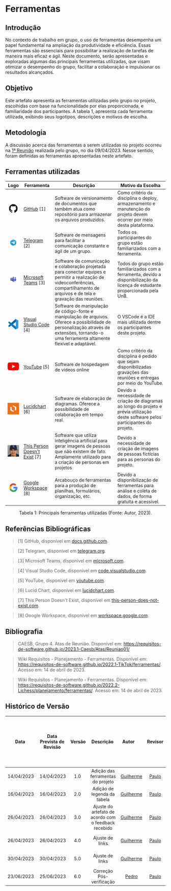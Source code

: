 # Ferramentas

## Introdução
No contexto de trabalho em grupo, o uso de ferramentas desempenha um papel fundamental na ampliação da produtividade e eficiência. Essas ferramentas são essenciais para possibilitar a realização de tarefas de maneira mais eficaz e ágil. Neste documento, serão apresentadas e exploradas algumas das principais ferramentas utilizadas, que visam otimizar o desempenho do grupo, facilitar a colaboração e impulsionar os resultados alcançados.

## Objetivo
Este artefato apresenta as ferramentas utilizadas pelo grupo no projeto, escolhidas com base na funcionalidade por elas proporcionada, e familiaridade dos participantes. A tabela 1, apresenta cada ferramenta utilizada, exibindo seus logotipos, descrições e motivos de escolha. 

## Metodologia
A discussão acerca das ferramentas a serem utilizadas no projeto ocorreu na [1ª Reunião](https://requisitos-de-software.github.io/2023.1-Caesb/Atas/Reuniao01/) realizada pelo grupo, no dia 09/04/2023. Nesse sentido, foram definidas as ferramentas apresentadas neste artefato.

## Ferramentas utilizadas

| Logo | Ferramenta | Descrição | Motivo da Escolha |
| --- | --- | --- | --- |
| <img src="../../assets/imagens/logo-ferramentas/github-icon.png" width="80px"/> | [GitHub](https://docs.github.com/en/get-started/quickstart/hello-world) [1] | Software de versionamento de documentos que também atua como repositório para armazenar os arquivos produzidos. | Como critério da disciplina o deploy, armazenamento e manutenção do projeto devem ocorrer por meio desta plataforma. |
| <img src="../../assets/imagens/logo-ferramentas/telegram-icon.png" width="80px"/> | [Telegram](https://telegram.org/) [2] | Software de mensagens para facilitar a comunicação constante e ágil de um grupo. | Todos os participantes do grupo estão familiarizados com a ferramenta. |
| <img src="../../assets/imagens/logo-ferramentas/teams-icon.png" width="80px"/> | [Microsoft Teams](https://www.microsoft.com/en-us/microsoft-teams/log-in) [3] | Software de comunicação e colaboração projetada para conectar equipes e permitir a realização de videoconferências, compartilhamento de arquivos e de tela e gravação das reuniões. | Todos do grupo estão familiarizados com a ferramenta, devido a disponibilização da licença de estudante proporcionada pela UnB. |
| <img src="../../assets/imagens/logo-ferramentas/vscode-icon.png" width="80px"/> | [Visual Studio Code](https://code.visualstudio.com/docs) [4] | Software de manipulação de código-fonte e manipulação de arquivos. Oferece a possibilidade de personalização através de extensões, tornando-o uma ferramenta altamente flexível e adaptável. | O VSCode é a IDE mais utilizada dentre os participantes deste projeto. |
| <img src="../../assets/imagens/logo-ferramentas/youtube-icon.png" width="80px"/> | [YouTube](https://youtube.com/) [5] | Software de hospedagem de vídeos online | Como critério da disciplina é pedido que sejam disponibilizadas gravações das reuniões e entregas por meio do YouTube. |
| <img src="../../assets/imagens/logo-ferramentas/lucidchart.png" width="80px"/> | [Lucidchart](https://lucidchart.com/) [6] | Software de elaboração de diagramas. Oferece a possibilidade de colaboração em tempo real. | Devido a necessidade de criação de diagramas ao longo do projeto e prévia utilização deste software pelos participantes do projeto. |
| <img src="../../assets/imagens/logo-ferramentas/this-person-doesnt-exist.png" width="80px"/> | [This Person Doesn't Exist](https://this-person-does-not-exist.com/en) [7] | Software que utiliza inteligência artificial para gerar imagens de pessoas que não existem de fato. Amplamente utilizado para a criação de personas em projetos | Devido a necessidade de criação de imagens de pessoas fictícias para as personas do projeto. |
| <img src="../../assets/imagens/logo-ferramentas/google-work-icon.png" width="80px"/> | [Google Workspace](https://workspace.google.com/intl/pt-BR/features/?--&gad=1&gclid=CjwKCAjwhdWkBhBZEiwA1ibLmOJTez3_OyN5gkdJBMHZ_MEeZxzCrKYo5v4Ezn9Zj0j5RslMrCIHZxoCBzoQAvD_BwE&gclsrc=aw.ds) [8] | Arcabouço de ferramentas para a produção de planilhas, formulários, organização, etc. | Devido a disponibilização de ferramentas para análise e coleta de dados, de forma gratuita e acessível. |

<div style="text-align: center">
<p>Tabela 1: Principais ferramentas utilizadas (Fonte: Autor, 2023). </p>
</div>

<div id="referencias-bibliograficas"></div>

## Referências Bibliográficas

> [1] GitHub, disponível em [docs.github.com](https://docs.github.com/en/get-started/quickstart/hello-world). 

> [2] Telegram, disponível em [telegram.org](https://telegram.org). 

> [3] Microsoft Teams, disponível em [microsoft.com](https://www.microsoft.com/en-us/microsoft-teams/log-in). 

> [4] Visual Studio Code, disponível em [code.visualstudio.com](https://code.visualstudio.com). 

> [5] YouTube, disponível em [youtube.com](https://youtube.com). 

> [6] Lucid Chart, disponível em [lucidchart.com](https://lucidchart.com). 

> [7] This Person Doesn't Exist, disponível em [this-person-does-not-exist.com](https://this-person-does-not-exist.com/en). 

> [8] Google Workspace, disponível em [workspace.google.com](https://workspace.google.com/intl/pt-BR/features/?--&gad=1&gclid=CjwKCAjwhdWkBhBZEiwA1ibLmOJTez3_OyN5gkdJBMHZ_MEeZxzCrKYo5v4Ezn9Zj0j5RslMrCIHZxoCBzoQAvD_BwE&gclsrc=aw.ds). 

## Bibliografia

> CAESB, Grupo 4. Atas de Reunião. Disponível em: <https://requisitos-de-software.github.io/2023.1-Caesb/Atas/Reuniao01/>

> Wiki Requisitos - Planejamento - Ferramentas. Disponível em: <https://requisitos-de-software.github.io/2022.1-TikTok/ferramentas/>. Acesso em: 14 de abril de 2023. 

> Wiki Requisitos - Planejamento - Ferramentas. Disponível em: <https://requisitos-de-software.github.io/2022.2-Lichess/planejamento/ferramentas/>. Acesso em: 14 de abril de 2023. 


## Histórico de Versão

|    Data    | Data Prevista de Revisão | Versão |      Descrição       |                                                                Autor                                                                 |               Revisor               |
| :--------: | :----------------------: | :----: | :------------------: | :----------------------------------------------------------------------------------------------------------------------------------: | :---------------------------------: |
| 14/04/2023 |        14/04/2023        |  1.0   | Adição das ferramentas do projeto  | [Guilherme](https://github.com/guilhermekishimoto) | [Paulo](https://github.com/PauloVictorFS) |
| 16/04/2023 |        16/04/2023        |  2.0   | Adição de legenda da tabela | [Guilherme](https://github.com/guilhermekishimoto) | [Paulo](https://github.com/PauloVictorFS) |
| 26/04/2023 |        26/04/2023        |  3.0   | Ajuste do artefato de acordo com o feedback recebido | [Guilherme](https://github.com/guilhermekishimoto) | [Paulo](https://github.com/PauloVictorFS) |
| 26/04/2023 |        26/04/2023        |  4.0   | Ajuste de links | [Guilherme](https://github.com/guilhermekishimoto) | [Paulo](https://github.com/PauloVictorFS) |
| 30/04/2023 |        30/04/2023        |  5.0   | Ajuste de links | [Guilherme](https://github.com/guilhermekishimoto) | [Paulo](https://github.com/PauloVictorFS) |
| 23/06/2023 |        25/06/2023        |  6.0   | Correção Pós-verificação | [Pedro](https://github.com/pedrobarbosaocb) | [Paulo](https://github.com/PauloVictorFS) |
